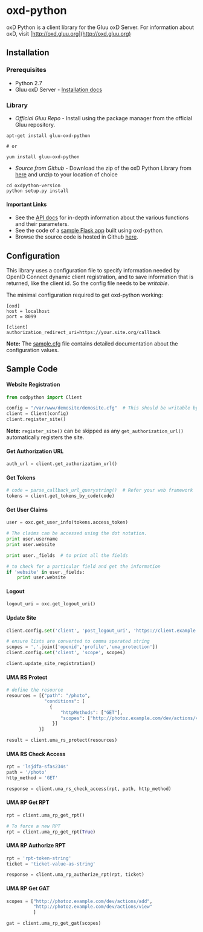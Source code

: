 # oxd-python
oxD Python is a client library for the Gluu oxD Server. For information about oxD, visit [http://oxd.gluu.org](http://oxd.gluu.org)

## Installation

### Prerequisites

* Python 2.7
* Gluu oxD Server - [Installation docs](https://www.gluu.org/docs-oxd/oxdserver/install/)

### Library
* *Official Gluu Repo* - Install using the package manager from the official Gluu repository.

```
apt-get install gluu-oxd-python

# or

yum install gluu-oxd-python
```

* *Source from Github* -  Download the zip of the oxD Python Library from [here](https://github.com/GluuFederation/oxd-python/releases) and unzip to your location of choice

```
cd oxdpython-version
python setup.py install
```

#### Important Links

* See the [API docs](https://oxd.gluu.org/api-docs/oxd-python/2.4.4/) for in-depth information about the various functions and their parameters.
* See the code of a [sample Flask app](https://github.com/GluuFederation/oxd-python/blob/master/demosite) built using oxd-python.
* Browse the source code is hosted in Github [here](https://github.com/GluuFederation/oxd-python).


## Configuration

This library uses a configuration file to specify information needed
by OpenID Connect dynamic client registration, and to save information 
that is returned, like the client id. So the config file needs to be 
*writable*.

The minimal configuration required to get oxd-python working:

```
[oxd]
host = localhost
port = 8099

[client]
authorization_redirect_uri=https://your.site.org/callback
```

**Note:** The [sample.cfg](https://github.com/GluuFederation/oxd-python/blob/master/sample.cfg)
file contains detailed documentation about the configuration values.

## Sample Code

#### Website Registration

```python
from oxdpython import Client

config = "/var/www/demosite/demosite.cfg"  # This should be writable by the server
client = Client(config)
client.register_site()
```

**Note:** `register_site()` can be skipped as any `get_authorization_url()`
automatically registers the site.

#### Get Authorization URL

```python
auth_url = client.get_authorization_url()
```

#### Get Tokens

```python
# code = parse_callback_url_querystring()  # Refer your web framework
tokens = client.get_tokens_by_code(code)
```

#### Get User Claims

```python
user = oxc.get_user_info(tokens.access_token)

# The claims can be accessed using the dot notation.
print user.username
print user.website

print user._fields  # to print all the fields

# to check for a particular field and get the information
if 'website' in user._fields:
    print user.website
```

#### Logout

```python
logout_uri = oxc.get_logout_uri()
```

#### Update Site

```python
client.config.set('client', 'post_logout_uri', 'https://client.example.org/post_logout')

# ensure lists are converted to comma sperated string
scopes = ','.join(['openid','profile','uma_protection'])
client.config.set('client', 'scope', scopes)

client.update_site_registration()
```

#### UMA RS Protect

```python
# define the resource
resources = [{"path": "/photo",
              "conditions": [
                {
                    "httpMethods": ["GET"],
                    "scopes": ["http://photoz.example.com/dev/actions/view"]
                 }]
            }]

result = client.uma_rs_protect(resources)
```

#### UMA RS Check Access

```python
rpt = 'lsjdfa-sfas234s'
path = '/photo'
http_method = 'GET'

response = client.uma_rs_check_access(rpt, path, http_method)
```

#### UMA RP Get RPT

```python
rpt = client.uma_rp_get_rpt()

# To force a new RPT
rpt = client.uma_rp_get_rpt(True)
```

#### UMA RP Authorize RPT

```python
rpt = 'rpt-token-string'
ticket = 'ticket-value-as-string'

response = client.uma_rp_authorize_rpt(rpt, ticket)
```

#### UMA RP Get GAT

```python
scopes = ["http://photoz.example.com/dev/actions/add",
          "http://photoz.example.com/dev/actions/view"
          ]

gat = client.uma_rp_get_gat(scopes)
```
